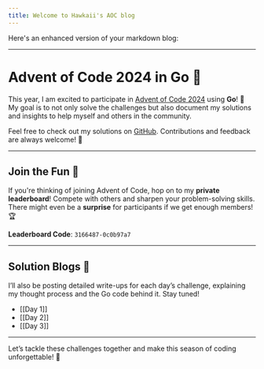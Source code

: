 ```yaml
---
title: Welcome to Hawkaii's AOC blog
---
```

Here's an enhanced version of your markdown blog:

---

# Advent of Code 2024 in Go 🦾

This year, I am excited to participate in [Advent of Code 2024](https://adventofcode.com/2024) using **Go**! 🚀 My goal is to not only solve the challenges but also document my solutions and insights to help myself and others in the community. 

Feel free to check out my solutions on [GitHub](https://github.com/hawkaii/advent_of_code_2024_go). Contributions and feedback are always welcome! 🙌

---

## Join the Fun 🎉

If you're thinking of joining Advent of Code, hop on to my **private leaderboard**! Compete with others and sharpen your problem-solving skills. There might even be a **surprise** for participants if we get enough members! 🏆

**Leaderboard Code**: `3166487-0c0b97a7`

---

## Solution Blogs 📝

I’ll also be posting detailed write-ups for each day’s challenge, explaining my thought process and the Go code behind it. Stay tuned!

- [[Day 1]]
- [[Day 2]]
- [[Day 3]]

---

Let’s tackle these challenges together and make this season of coding unforgettable! 🌟